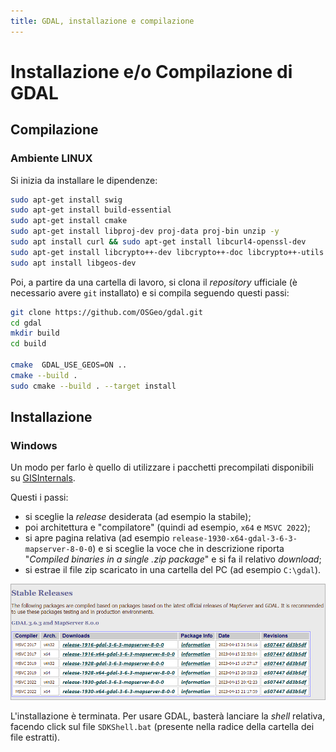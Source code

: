 ```yaml
---
title: GDAL, installazione e compilazione
---
```


# Installazione e/o Compilazione di GDAL

## Compilazione

### Ambiente LINUX

Si inizia da installare le dipendenze:


```bash
sudo apt-get install swig
sudo apt-get install build-essential
sudo apt-get install cmake
sudo apt-get install libproj-dev proj-data proj-bin unzip -y
sudo apt install curl && sudo apt-get install libcurl4-openssl-dev
sudo apt-get install libcrypto++-dev libcrypto++-doc libcrypto++-utils
sudo apt install libgeos-dev
```

Poi, a partire da una cartella di lavoro, si clona il *repository* ufficiale (è necessario avere `git` installato) e si compila seguendo questi passi:


```bash
git clone https://github.com/OSGeo/gdal.git
cd gdal
mkdir build
cd build

cmake  GDAL_USE_GEOS=ON ..
cmake --build .
sudo cmake --build . --target install
```

## Installazione

### Windows

Un modo per farlo è quello di utilizzare i pacchetti precompilati disponibili su [GISInternals](https://www.gisinternals.com/).

Questi i passi:

- si sceglie la *release* desiderata (ad esempio la stabile);
- poi architettura e "compilatore" (quindi ad esempio, `x64` e `MSVC 2022`);
- si apre pagina relativa (ad esempio `release-1930-x64-gdal-3-6-3-mapserver-8-0-0`) e si sceglie la voce che in descrizione riporta "*Compiled binaries in a single .zip package*" e si fa il relativo *download*;
- si estrae il file zip scaricato in una cartella del PC (ad esempio `C:\gdal`).

![](images/gis-internals.png)

L'installazione è terminata. Per usare GDAL, basterà lanciare la *shell* relativa, facendo click sul file `SDKShell.bat` (presente nella radice della cartella dei file estratti).
